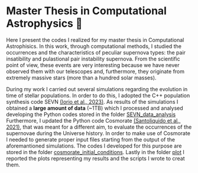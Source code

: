 # Master Thesis in Computational Astrophysics 🌟
Here I present the codes I realized for my master thesis in Computational Astrophisics. In this work, through computational methods, I studied the occurrences and the characteristics of peculiar supernova types: the pair insatibility and pulastional pair instability supernova. From the scientific point of view, these events are very interesting because we have never observed them with our telescopes and, furthermore, they originate from extremely massive stars (more than a hundred solar masses).

During my work I carried out several simulations regarding the evolution in time of stellar populations. In order to do this, I adopted the C++ population synthesis code SEVN [(Iorio et al., 2023)](https://ui.adsabs.harvard.edu/abs/2023MNRAS.524..426I/abstract). As results of the simulations I obtained a **large amount of data** (~1TB) which I processed and analysed developing the Python codes stored in the folder [SEVN_data_analysis](https://github.com/raffscala/master-thesis-project/tree/main/SEVN_data_analysis)
Furthermore, I updated the Python code Cosmorate [(Santoliquido et al., 2021)](https://ui.adsabs.harvard.edu/abs/2021MNRAS.502.4877S/abstract), that was meant for a different aim, to evaluate the occurrences of the supernovae during the Universe history. In order to make use of Cosmorate I needed to generate proper input files starting from the output of the aforemantioned simulations. The codes I developed for this purpose are stored in the folder [cosmorate_initial_conditions](https://github.com/raffscala/master-thesis-project/tree/main/cosmorate_initial_conditions). 
Lastly in the folder [plot](https://github.com/raffscala/master-thesis-project/tree/main/plot) I reported the plots representing my results and the scripts I wrote to creat them.
